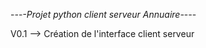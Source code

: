 -_-_-_-Projet python client serveur Annuaire-_-_-_-


V0.1 --> Création de l'interface client serveur

